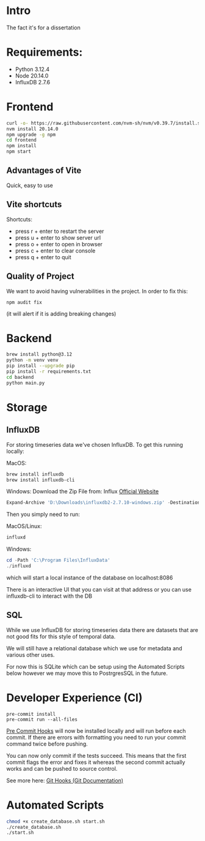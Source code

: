 # Intro

The fact it's for a dissertation

# Requirements:

* Python 3.12.4
* Node 20.14.0
* InfluxDB 2.7.6

# **Frontend**

```bash
curl -o- https://raw.githubusercontent.com/nvm-sh/nvm/v0.39.7/install.sh | bash
nvm install 20.14.0
npm upgrade -g npm
cd frontend
npm install
npm start
```

## Advantages of Vite

Quick, easy to use

## Vite shortcuts

Shortcuts:

* press r + enter to restart the server
* press u + enter to show server url
* press o + enter to open in browser
* press c + enter to clear console
* press q + enter to quit

## Quality of Project

We want to avoid having vulnerabilities in the project. In order to fix this:

```
npm audit fix
```

(it will alert if it is adding breaking changes)

# Backend

```bash
brew install python@3.12
python -m venv venv
pip install --upgrade pip
pip install -r requirements.txt
cd backend
python main.py
```

# Storage

## InfluxDB

For storing timeseries data we've chosen InfluxDB. To get this running locally:

MacOS:
```bash
brew install influxdb
brew install influxdb-cli
```
Windows:
Download the Zip File from: Influx [Official Website](https://docs.influxdata.com/influxdb/v2/install/?t=Windows)
```powershell
Expand-Archive 'D:\Downloads\influxdb2-2.7.10-windows.zip' -DestinationPath 'C:\Program Files\InfluxData\'
```

Then you simply need to run:

MacOS/Linux:
```bash
influxd
```
Windows:
```powershell
cd -Path 'C:\Program Files\InfluxData'
./influxd
```

which will start a local instance of the database on localhost:8086

There is an interactive UI that you can visit at that address or you can use influxdb-cli to interact with the DB

## SQL

While we use InfluxDB for storing timeseries data there are datasets that are not good fits for this style of temporal data.

We will still have a relational database which we use for metadata and various other uses.

For now this is SQLite which can be setup using the Automated Scripts below however we may move this to PostrgresSQL in the future.

# Developer Experience (CI)

```
pre-commit install
pre-commit run --all-files
```

[Pre Commit Hooks](https://pre-commit.com/#usage) will now be installed locally and will run before each commit. If there are errors with formatting you need to run your commit command twice before pushing.

You can now only commit if the tests succeed. This means that the first commit flags the error and fixes it whereas the second commit actually works and can be pushed to source control.

See more here: [Git Hooks (Git Documentation)](https://git-scm.com/book/en/v2/Customizing-Git-Git-Hooks)

# Automated Scripts

```bash
chmod +x create_database.sh start.sh
./create_database.sh
./start.sh
```
